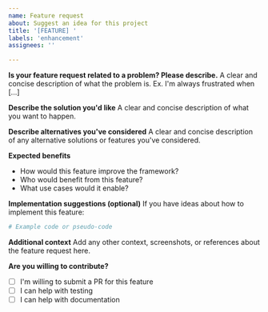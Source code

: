 ```yaml
---
name: Feature request
about: Suggest an idea for this project
title: '[FEATURE] '
labels: 'enhancement'
assignees: ''

---
```


**Is your feature request related to a problem? Please describe.**
A clear and concise description of what the problem is. Ex. I'm always frustrated when [...]

**Describe the solution you'd like**
A clear and concise description of what you want to happen.

**Describe alternatives you've considered**
A clear and concise description of any alternative solutions or features you've considered.

**Expected benefits**
- How would this feature improve the framework?
- Who would benefit from this feature?
- What use cases would it enable?

**Implementation suggestions (optional)**
If you have ideas about how to implement this feature:
```python
# Example code or pseudo-code
```

**Additional context**
Add any other context, screenshots, or references about the feature request here.

**Are you willing to contribute?**
- [ ] I'm willing to submit a PR for this feature
- [ ] I can help with testing
- [ ] I can help with documentation